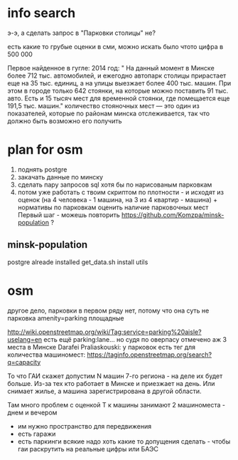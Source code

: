  
 # info search
 
 э-э, а сделать запрос в "Парковки столицы" не?
 
 
 есть какие то грубые оценки в сми, можно искать 
 было чтото цифра в 500 000
 
 Первое найденное в гугле:
2014 год: " На данный момент в Минске более 712 тыс. автомобилей, и ежегодно автопарк столицы прирастает еще на 35 тыс. единиц, а на улицы выезжает более 400 тыс. машин. При этом в городе только 642 стоянки, на которые можно поставить 91 тыс. авто. Есть и 15 тысяч мест для временной стоянки, где помещается еще 191,5 тыс. машин."
 количество стояночных мест — это один из показателей, которые по районам минска отслеживается, так что должно быть возможно его получить
 
 # plan for osm 
 1) поднять postgre
 2) закачать данные по минску
 3) сделать пару запросов sql хотя бы по нарисованым парковкам
 4) потом уже работать с твоим скриптом по плотности - и исходят из оценок (на 4 человека - 1 машина, на 3 из 4 квартир - машина) + нормативы по парковкам оценить наличие парковочных мест
 Первый шаг - можешь повторить https://github.com/Komzpa/minsk-population ?
 
 ## minsk-population
 postgre alreade installed
 get_data.sh
 install utils
 
 
 # osm
 
 другое дело, парковки в первом ряду нет, потому что она суть не парковка
 amenity=parking площадные
 
 http://wiki.openstreetmap.org/wiki/Tag:service=parking%20aisle?uselang=en
 есть ещё parking:lane... но судя по оверпасу отмечено аж 3 места в Минске
 Darafei Praliaskouski:
 у парковок есть тег для количества машиномест: https://taginfo.openstreetmap.org/search?q=capacity
 
 
 
 То что ГАИ скажет допустим N машин 7-го региона - на деле их будет больше. Из-за тех кто работает в Минске и приезжает на день. Или снимает жилье, а машина зарегистрирована в другой области.
 
 Там много проблем с оценкой
  Т к машины занимают 2 машиноместа - днем  и вечером
  + им нужно пространство для передвижения
 + есть гаражи
 + есть паркинги всякие
 надо хоть какие то допущения сделать - чтобы гаи раскрутить на реальные цифры
  или БАЭС
